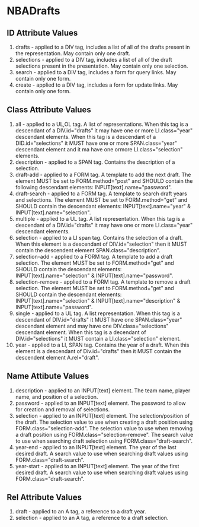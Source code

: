 NBADrafts
=========
ID Attribute Values
-------------------
1. drafts - applied to a DIV tag, includes a list of all of the drafts present in the representation. May contain only one draft. 
2. selections - applied to  a DIV tag, includes a list of all of the draft selections present in the presentation. May contain only one selection. 
3. search - applied to a DIV tag, includes a form for query links. May contain only one form.
4. create - applied to a DIV tag, includes a form for update links. May contain only one form. 
	
Class Attribute Values 
----------------------
1. all - applied to a UL,OL tag. A list of representations. When this tag is a descendant of a  DIV.id="drafts" it may have  one or more LI.class="year" descendant elements.  When this tag is a descendant of a  DID.id="selections" it MUST have one or more SPAN.class="year" descendant element and it ma have one ormore LI.class="selection" elements.
2. description - applied to a SPAN tag. Contains the description of a selection. 
3. draft-add - applied to a FORM tag. A template to add the next draft. The element MUST be set to FORM.method="post" and SHOULD contain the following descendant elements: INPUT[text].name="password".
4. draft-search - applied to a FORM tag. A template to search draft years and selections. The element MUST be set to FORM.method="get" and SHOULD contain the descendant elements: INPUT[text].name="year" & INPUT[text].name="selection".
5. multiple - applied to a UL tag. A list representation. When this tag is a descendant of a DIV.id="drafts" it may have one or more LI.class="year" descendant elements.
6. selection - applied to a LI span tag. Contains the selection of a draft. When this element is a descendant of DIV.id="selection" then it MUST contain the descendent element SPAN.class="description".
7. selection-add - applied to a FORM tag. A template to add a draft selection. The element MUST be set to FORM.method="get" and SHOULD contain the descendant elements: INPUT[text].name="selection" & INPUT[text].name="password".
8. selection-remove - applied to a FORM tag. A template to remove a draft selection. The element MUST be set to FORM.method="get" and SHOULD contain the descendant	elements: INPUT[text].name="selection" & INPUT[text].name="description" & INPUT[text].name="password".
9. single - applied to a UL tag. A list representation. When this tag is a descendant of DIV.id="drafts" it MUST have one SPAN.class="year" descendant element and may	have one DIV.class="selections" descendant element. When this tag is a decendant of DIV.id="selections" it MUST contain a LI.class="selection" element. 
10. year - applied to a LI, SPAN tag. Contains the year of a draft. When this element is a descendant of Div.id="drafts" then it MUST contain the descendent element A.rel="draft". 
	
	
Name Attibute Values
--------------------
1. description - applied to an INPUT[text] element. The team name, player name, and position of a selection. 
2. password - applied to an INPUT[text] element. The password to allow for creation and removal of selections.
3. selection - applied to an INPUT[text] element. The selection/position of the draft. The selection value to use when creating a draft position using FORM.class="selection-add". The selection value to use when removing a draft position using FORM.class="selection-remove". The search value to use when searching draft selection using FORM.class="draft-search".
4. year-end - applied to an INPUT[text] element. The year of the last desired draft. A search value to use when searching draft values using FORM.class="draft-search".
5. year-start - applied to an INPUT[text] element. The year of the first desired draft. A search value to use when searching draft values using FORM.class="draft-search".

	
Rel Attribute Values
--------------------
1. draft - applied to an A tag, a reference to a draft year. 
2. selection - applied to an A tag, a reference to a draft selection.
